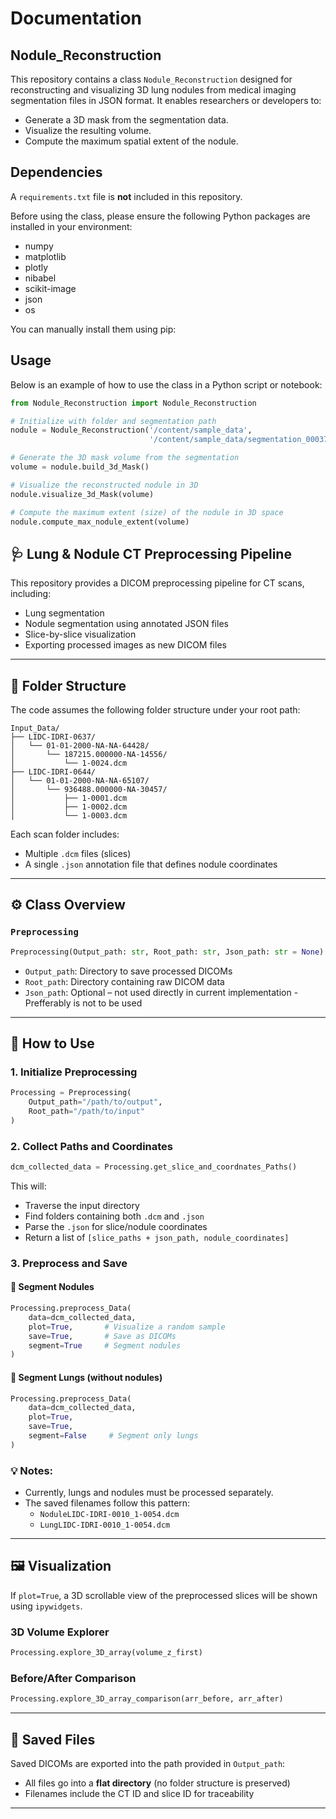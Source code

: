 Documentation 
==========

Nodule_Reconstruction
----------------------

This repository contains a class `Nodule_Reconstruction` designed for reconstructing and visualizing 3D lung nodules from medical imaging segmentation files in JSON format. It enables researchers or developers to:
- Generate a 3D mask from the segmentation data.
- Visualize the resulting volume.
- Compute the maximum spatial extent of the nodule.

Dependencies
-------------
A `requirements.txt` file is **not** included in this repository.

Before using the class, please ensure the following Python packages are installed in your environment:
- numpy
- matplotlib
- plotly
- nibabel
- scikit-image
- json
- os

You can manually install them using pip:

Usage
------
Below is an example of how to use the class in a Python script or notebook:

```python
from Nodule_Reconstruction import Nodule_Reconstruction

# Initialize with folder and segmentation path
nodule = Nodule_Reconstruction('/content/sample_data',
                               '/content/sample_data/segmentation_00037.json')

# Generate the 3D mask volume from the segmentation
volume = nodule.build_3d_Mask()

# Visualize the reconstructed nodule in 3D
nodule.visualize_3d_Mask(volume)

# Compute the maximum extent (size) of the nodule in 3D space
nodule.compute_max_nodule_extent(volume)
````


🩺 Lung & Nodule CT Preprocessing Pipeline
-------------------------------------------

This repository provides a DICOM preprocessing pipeline for CT scans, including:
- Lung segmentation
- Nodule segmentation using annotated JSON files
- Slice-by-slice visualization
- Exporting processed images as new DICOM files

---

## 📂 Folder Structure

The code assumes the following folder structure under your root path:

```
Input_Data/
├── LIDC-IDRI-0637/
│   └── 01-01-2000-NA-NA-64428/
│       └── 187215.000000-NA-14556/
│           └── 1-0024.dcm
├── LIDC-IDRI-0644/
│   └── 01-01-2000-NA-NA-65107/
│       └── 936488.000000-NA-30457/
│           ├── 1-0001.dcm
│           ├── 1-0002.dcm
│           └── 1-0003.dcm
```

Each scan folder includes:
- Multiple `.dcm` files (slices)
- A single `.json` annotation file that defines nodule coordinates

---

## ⚙️ Class Overview

### `Preprocessing`

```python
Preprocessing(Output_path: str, Root_path: str, Json_path: str = None)
```

- `Output_path`: Directory to save processed DICOMs
- `Root_path`: Directory containing raw DICOM data
- `Json_path`: Optional – not used directly in current implementation - Prefferably is not to be used

---

## 🚀 How to Use

### 1. Initialize Preprocessing
```python
Processing = Preprocessing(
    Output_path="/path/to/output",
    Root_path="/path/to/input"
)
```

### 2. Collect Paths and Coordinates
```python
dcm_collected_data = Processing.get_slice_and_coordnates_Paths()
```
This will:
- Traverse the input directory
- Find folders containing both `.dcm` and `.json`
- Parse the `.json` for slice/nodule coordinates
- Return a list of `[slice_paths + json_path, nodule_coordinates]`

### 3. Preprocess and Save

#### 🔸 Segment Nodules
```python
Processing.preprocess_Data(
    data=dcm_collected_data,
    plot=True,       # Visualize a random sample
    save=True,       # Save as DICOMs
    segment=True     # Segment nodules
)
```

#### 🔹 Segment Lungs (without nodules)
```python
Processing.preprocess_Data(
    data=dcm_collected_data,
    plot=True,
    save=True,
    segment=False     # Segment only lungs
)
```

### 💡 Notes:
- Currently, lungs and nodules must be processed separately.
- The saved filenames follow this pattern:  
  - `NoduleLIDC-IDRI-0010_1-0054.dcm`  
  - `LungLIDC-IDRI-0010_1-0054.dcm`

---

## 🖼 Visualization

If `plot=True`, a 3D scrollable view of the preprocessed slices will be shown using `ipywidgets`.

### 3D Volume Explorer
```python
Processing.explore_3D_array(volume_z_first)
```

### Before/After Comparison
```python
Processing.explore_3D_array_comparison(arr_before, arr_after)
```

---

## 💾 Saved Files

Saved DICOMs are exported into the path provided in `Output_path`:
- All files go into a **flat directory** (no folder structure is preserved)
- Filenames include the CT ID and slice ID for traceability

---
